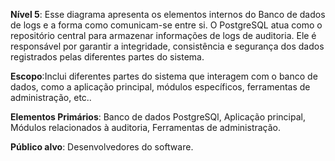 **Nível 5**:
Esse diagrama apresenta os elementos internos do Banco de dados de logs e a forma como comunicam-se entre si. O PostgreSQL atua como o repositório central para armazenar informações de logs de auditoria. Ele é responsável por garantir a integridade, consistência e segurança dos dados registrados pelas diferentes partes do sistema.

**Escopo**:Inclui diferentes partes do sistema que interagem com o banco de dados, como a aplicação principal, módulos específicos, ferramentas de administração, etc..

**Elementos Primários**: Banco de dados PostgreSQl, Aplicação principal, Módulos relacionados à auditoria, Ferramentas de administração.

**Público alvo**: Desenvolvedores do software.
